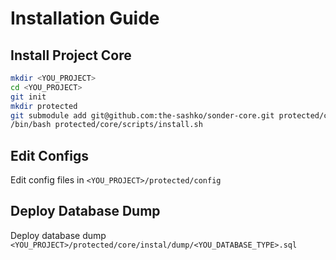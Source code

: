 # Installation Guide

## Install Project Core

```bash
mkdir <YOU_PROJECT>
cd <YOU_PROJECT>
git init
mkdir protected
git submodule add git@github.com:the-sashko/sonder-core.git protected/core
/bin/bash protected/core/scripts/install.sh
```

## Edit Configs

Edit config files in `<YOU_PROJECT>/protected/config`

## Deploy Database Dump

Deploy database dump `<YOU_PROJECT>/protected/core/instal/dump/<YOU_DATABASE_TYPE>.sql`

